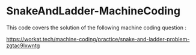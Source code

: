 # SnakeAndLadder-MachineCoding

This code covers the solution of the following machine coding question :

https://workat.tech/machine-coding/practice/snake-and-ladder-problem-zgtac9lxwntg
